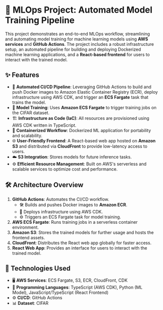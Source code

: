 # 🚀 MLOps Project: Automated Model Training Pipeline

This project demonstrates an end-to-end MLOps workflow, streamlining and automating model training for machine learning models using **AWS services** and **GitHub Actions**. The project includes a robust infrastructure setup, an automated pipeline for building and deploying Dockerized machine learning applications, and a **React-based frontend** for users to interact with the trained model.

## ✨ Features

- 🔄 **Automated CI/CD Pipeline**: Leveraging GitHub Actions to build and push Docker images to Amazon Elastic Container Registry (ECR), deploy infrastructure using AWS CDK, and trigger an **ECS Fargate** task that trains the model.
- 🧠 **Model Training**: Uses **Amazon ECS Fargate** to trigger training jobs on the CIFAR dataset.
- 🏗️ **Infrastructure as Code (IaC)**: All resources are provisioned using AWS CDK written in TypeScript.
- 🐳 **Containerized Workflow**: Dockerized ML application for portability and scalability.
- 🌐 **User-Friendly Frontend**: A React-based web app hosted on **Amazon S3** and distributed via **CloudFront** to provide low-latency access to users.
- ☁️ **S3 Integration**: Stores models for future inference tasks.
- ⚙️ **Efficient Resource Management**: Built on AWS's serverless and scalable services to optimize cost and performance.

## 🛠️ Architecture Overview

1. **GitHub Actions**: Automates the CI/CD workflow.
   - 🛠️ Builds and pushes Docker images to **Amazon ECR**.
   - 🚀 Deploys infrastructure using AWS CDK.
   - ⚙️ Triggers an ECS Fargate task for model training.
2. **AWS ECS Fargate**: Runs training jobs in a serverless container environment.
3. **Amazon S3**: Stores the trained models for further usage and hosts the frontend assets.
4. **CloudFront**: Distributes the React web app globally for faster access.
5. **React Web App**: Provides an interface for users to interact with the trained model.

## 🧰 Technologies Used

- 🖥️ **AWS Services**: ECS Fargate, S3, ECR, CloudFront, CDK
- 📝 **Programming Languages**: TypeScript (AWS CDK), Python (ML Model), JavaScript/TypeScript (React Frontend)
- ⚙️ **CI/CD**: GitHub Actions
- 📊 **Dataset**: CIFAR

